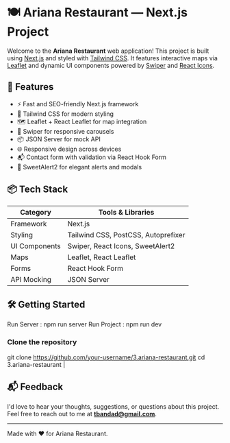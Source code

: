 # 🍽️ Ariana Restaurant — Next.js Project

Welcome to the **Ariana Restaurant** web application! This project is built using [Next.js](https://nextjs.org/) and styled with [Tailwind CSS](https://tailwindcss.com/). It features interactive maps via [Leaflet](https://leafletjs.com/) and dynamic UI components powered by [Swiper](https://swiperjs.com/) and [React Icons](https://react-icons.github.io/react-icons/).

## 🚀 Features

- ⚡ Fast and SEO-friendly Next.js framework  
- 🎨 Tailwind CSS for modern styling  
- 🗺️ Leaflet + React Leaflet for map integration  
- 🧁 Swiper for responsive carousels  
- 📦 JSON Server for mock API  
- 🌐 Responsive design across devices  
- 📬 Contact form with validation via React Hook Form  
- 💬 SweetAlert2 for elegant alerts and modals 

## 📦 Tech Stack

| Category       | Tools & Libraries                          |
|----------------|--------------------------------------------|
| Framework      | Next.js                                    |
| Styling        | Tailwind CSS, PostCSS, Autoprefixer        |
| UI Components  | Swiper, React Icons, SweetAlert2           |
| Maps           | Leaflet, React Leaflet                     |
| Forms          | React Hook Form                            |
| API Mocking    | JSON Server                                |

## 🛠️ Getting Started
Run Server : npm run server
Run Project : npm run dev

### Clone the repository

git clone https://github.com/your-username/3.ariana-restaurant.git
cd 3.ariana-restaurant
                            |

## 📬 Feedback
I'd love to hear your thoughts, suggestions, or questions about this project.  
Feel free to reach out to me at **[tbandad@gmail.com](mailto:tbandad@gmail.com)**.

---

Made with ❤️ for Ariana Restaurant.